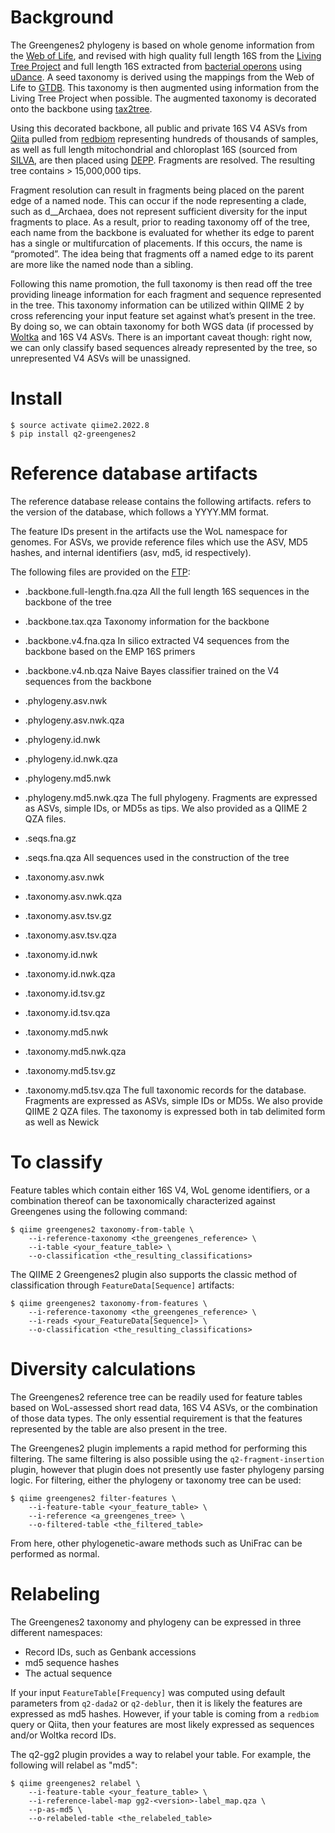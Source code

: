 # Background

The Greengenes2 phylogeny is based on whole genome information from the [Web of Life](https://biocore.github.io/wol/), and revised with high quality full length 16S from the [Living Tree Project](https://imedea.uib-csic.es/mmg/ltp/) and full length 16S extracted from [bacterial operons](https://www.nature.com/articles/s41592-020-01041-y) using [uDance](https://github.com/balabanmetin/uDance). A seed taxonomy is derived using the mappings from the Web of Life to [GTDB](https://gtdb.ecogenomic.org/). This taxonomy is then augmented using information from the Living Tree Project when possible. The augmented taxonomy is decorated onto the backbone using [tax2tree](https://github.com/biocore/tax2tree).

Using this decorated backbone, all public and private 16S V4 ASVs from [Qiita](https://qiita.ucsd.edu/) pulled from [redbiom](https://github.com/biocore/redbiom/) representing hundreds of thousands of samples, as well as full length mitochondrial and chloroplast 16S (sourced from [SILVA](https://www.arb-silva.de/), are then placed using [DEPP](https://github.com/yueyujiang/DEPP). Fragments are resolved. The resulting tree contains > 15,000,000 tips. 

Fragment resolution can result in fragments being placed on the parent edge of a named node. This can occur if the node representing a clade, such as d__Archaea, does not represent sufficient diversity for the input fragments to place. As a result, prior to reading taxonomy off of the tree, each name from the backbone is evaluated for whether its edge to parent has a single or multifurcation of placements. If this occurs, the name is “promoted”. The idea being that fragments off a named edge to its parent are more like the named node than a sibling.

Following this name promotion, the full taxonomy is then read off the tree providing lineage information for each fragment and sequence represented in the tree. This taxonomy information can be utilized within QIIME 2 by cross referencing your input feature set against what’s present in the tree. By doing so, we can obtain taxonomy for both WGS data (if processed by [Woltka](https://github.com/qiyunzhu/woltka) and 16S V4 ASVs. There is an important caveat though: right now, we can only classify based sequences already represented by the tree, so unrepresented V4 ASVs will be unassigned.  

# Install

```
$ source activate qiime2.2022.8
$ pip install q2-greengenes2
```

# Reference database artifacts

The reference database release contains the following artifacts. <version> refers to the version of the database, which follows a YYYY.MM format.  

The feature IDs present in the artifacts use the WoL namespace for genomes. For ASVs, we provide reference files which use the ASV, MD5 hashes, and internal identifiers (asv, md5, id respectively).

The following files are provided on the [FTP](http://ftp.microbio.me/greengenes_release/current):

* <version>.backbone.full-length.fna.qza
    All the full length 16S sequences in the backbone of the tree

* <version>.backbone.tax.qza
    Taxonomy information for the backbone

* <version>.backbone.v4.fna.qza
    In silico extracted V4 sequences from the backbone based on the EMP 16S primers

* <version>.backbone.v4.nb.qza
    Naive Bayes classifier trained on the V4 sequences from the backbone

* <version>.phylogeny.asv.nwk
* <version>.phylogeny.asv.nwk.qza
* <version>.phylogeny.id.nwk
* <version>.phylogeny.id.nwk.qza
* <version>.phylogeny.md5.nwk
* <version>.phylogeny.md5.nwk.qza
    The full phylogeny. Fragments are expressed as ASVs, simple IDs, or MD5s as tips.
    We also provided as a QIIME 2 QZA files.

* <version>.seqs.fna.gz
* <version>.seqs.fna.qza
    All sequences used in the construction of the tree

* <version>.taxonomy.asv.nwk
* <version>.taxonomy.asv.nwk.qza
* <version>.taxonomy.asv.tsv.gz
* <version>.taxonomy.asv.tsv.qza
* <version>.taxonomy.id.nwk
* <version>.taxonomy.id.nwk.qza
* <version>.taxonomy.id.tsv.gz
* <version>.taxonomy.id.tsv.qza
* <version>.taxonomy.md5.nwk
* <version>.taxonomy.md5.nwk.qza
* <version>.taxonomy.md5.tsv.gz
* <version>.taxonomy.md5.tsv.qza
    The full taxonomic records for the database. Fragments are expressed as ASVs, simple IDs or MD5s.
    We also provide QIIME 2 QZA files. The taxonomy is expressed both in tab delimited form as well as
    Newick

# To classify

Feature tables which contain either 16S V4, WoL genome identifiers, or a combination thereof can be taxonomically characterized against Greengenes using the following command:

```
$ qiime greengenes2 taxonomy-from-table \
	--i-reference-taxonomy <the_greengenes_reference> \
	--i-table <your_feature_table> \
    --o-classification <the_resulting_classifications>
```

The QIIME 2 Greengenes2 plugin also supports the classic method of classification through `FeatureData[Sequence]` artifacts:

```
$ qiime greengenes2 taxonomy-from-features \
    --i-reference-taxonomy <the_greengenes_reference> \
    --i-reads <your_FeatureData[Sequence]> \ 
    --o-classification <the_resulting_classifications>
```

# Diversity calculations

The Greengenes2 reference tree can be readily used for feature tables based on WoL-assessed short read data, 16S V4 ASVs, or the combination of those data types. The only essential requirement is that the features represented by the table are also present in the tree.

The Greengenes2 plugin implements a rapid method for performing this filtering. The same filtering is also possible using the `q2-fragment-insertion` plugin, however that plugin does not presently use faster phylogeny parsing logic. For filtering, either the phylogeny or taxonomy tree can be used:

```
$ qiime greengenes2 filter-features \
    --i-feature-table <your_feature_table> \
    --i-reference <a_greengenes_tree> \
    --o-filtered-table <the_filtered_table>
```

From here, other phylogenetic-aware methods such as UniFrac can be performed as normal.

# Relabeling

The Greengenes2 taxonomy and phylogeny can be expressed in three different namespaces:

* Record IDs, such as Genbank accessions
* md5 sequence hashes 
* The actual sequence

If your input `FeatureTable[Frequency]` was computed using default parameters from `q2-dada2` or `q2-deblur`, then it is likely the features are expressed as md5 hashes. However, if your table is coming from a `redbiom` query or Qiita, then your features are most likely expressed as sequences and/or Woltka record IDs. 

The q2-gg2 plugin provides a way to relabel your table. For example, the following will relabel as "md5":

```
$ qiime greengenes2 relabel \
    --i-feature-table <your_feature_table> \
    --i-reference-label-map gg2-<version>-label_map.qza \
    --p-as-md5 \
    --o-relabeled-table <the_relabeled_table>
```
